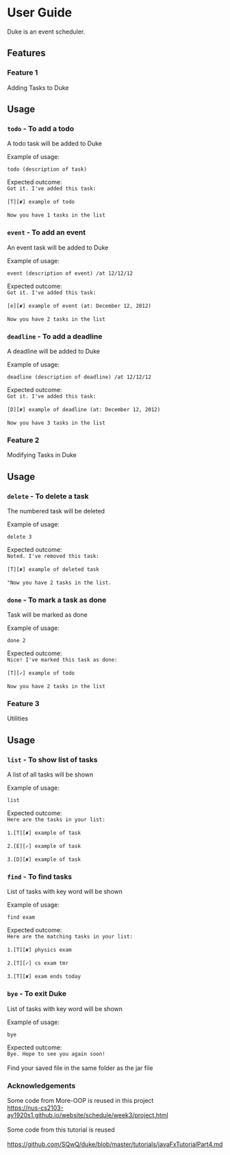 # User Guide
Duke is an event scheduler.
## Features 

### Feature 1 
Adding Tasks to Duke

## Usage

### `todo` - To add a todo

A todo task will be added to Duke

Example of usage: 

`todo (description of task)`

Expected outcome:
<br>`Got it. I've added this task:`</br>
<br>`[T][✘] example of todo`</br>
<br>`Now you have 1 tasks in the list`</br>

### `event` - To add an event

An event task will be added to Duke

Example of usage: 

`event (description of event) /at 12/12/12`

Expected outcome:
<br>`Got it. I've added this task:`</br>
<br>`[e][✘] example of event (at: December 12, 2012)`</br>
<br>`Now you have 2 tasks in the list`</br>

### `deadline` - To add a deadline

A deadline will be added to Duke

Example of usage: 

`deadline (description of deadline) /at 12/12/12`

Expected outcome:
<br>`Got it. I've added this task:`</br>
<br>`[D][✘] example of deadline (at: December 12, 2012)`</br>
<br>`Now you have 3 tasks in the list`</br>

### Feature 2
Modifying Tasks in Duke

## Usage

### `delete` - To delete a task

The numbered task will be deleted

Example of usage: 

`delete 3`

Expected outcome:
<br>`Noted. I've removed this task:`</br>
<br>`[T][✘] example of deleted task`</br>
<br>`"Now you have 2 tasks in the list.`</br>

### `done` - To mark a task as done

Task will be marked as done

Example of usage: 

`done 2`

Expected outcome:
<br>`Nice! I've marked this task as done:`</br>
<br>`[T][✓] example of todo`</br>
<br>`Now you have 2 tasks in the list`</br>

### Feature 3
Utilities
## Usage

### `list` - To show list of tasks

A list of all tasks will be shown

Example of usage: 

`list`

Expected outcome:
<br>`Here are the tasks in your list:`</br>
<br>`1.[T][✘] example of task`</br>
<br>`2.[E][✓] example of task`</br>
<br>`3.[D][✘] example of task`</br>


### `find` - To find tasks 

List of tasks with key word will be shown

Example of usage: 

`find exam`

Expected outcome:
<br>`Here are the matching tasks in your list:`</br>
<br>`1.[T][✘] physics exam`</br>
<br>`2.[T][✓] cs exam tmr`</br>
<br>`3.[T][✘] exam ends today`</br>

### `bye` - To exit Duke

List of tasks with key word will be shown

Example of usage: 

`bye`

Expected outcome:
<br>`Bye. Hope to see you again soon!`</br>
<br>Find your saved file in the same folder as the jar file</br>

### Acknowledgements
Some code from More-OOP is reused in this project
<br>https://nus-cs2103-ay1920s1.github.io/website/schedule/week3/project.html</br>
<br>Some code from this tutorial is reused</br>
<br>https://github.com/SQwQ/duke/blob/master/tutorials/javaFxTutorialPart4.md</br>
